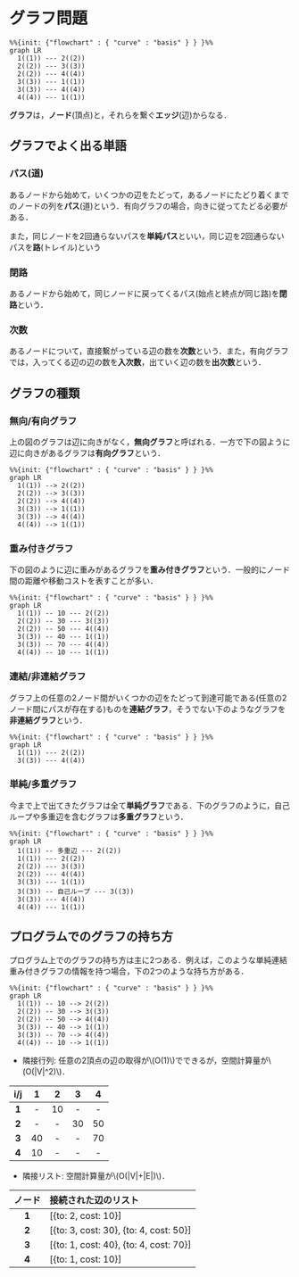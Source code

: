 # グラフ問題
```mermaid
%%{init: {"flowchart" : { "curve" : "basis" } } }%%
graph LR
  1((1)) --- 2((2))
  2((2)) --- 3((3))
  2((2)) --- 4((4))
  3((3)) --- 1((1))
  3((3)) --- 4((4))
  4((4)) --- 1((1))
```

**グラフ**は，**ノード**(頂点)と，それらを繋ぐ**エッジ**(辺)からなる．

## グラフでよく出る単語
### パス(道)
あるノードから始めて，いくつかの辺をたどって，あるノードにたどり着くまでのノードの列を**パス**(道)という．有向グラフの場合，向きに従ってたどる必要がある．

また，同じノードを2回通らないパスを**単純パス**といい，同じ辺を2回通らないパスを**路**(トレイル)という

### 閉路
あるノードから始めて，同じノードに戻ってくるパス(始点と終点が同じ路)を**閉路**という．

### 次数
あるノードについて，直接繋がっている辺の数を**次数**という．また，有向グラフでは，入ってくる辺の辺の数を**入次数**，出ていく辺の数を**出次数**という．

## グラフの種類
### 無向/有向グラフ
上の図のグラフは辺に向きがなく，**無向グラフ**と呼ばれる．一方で下の図ように辺に向きがあるグラフは**有向グラフ**という．
```mermaid
%%{init: {"flowchart" : { "curve" : "basis" } } }%%
graph LR
  1((1)) --> 2((2))
  2((2)) --> 3((3))
  2((2)) --> 4((4))
  3((3)) --> 1((1))
  3((3)) --> 4((4))
  4((4)) --> 1((1))
```

### 重み付きグラフ
下の図のように辺に重みがあるグラフを**重み付きグラフ**という．一般的にノード間の距離や移動コストを表すことが多い．
```mermaid
%%{init: {"flowchart" : { "curve" : "basis" } } }%%
graph LR
  1((1)) -- 10 --- 2((2))
  2((2)) -- 30 --- 3((3))
  2((2)) -- 50 --- 4((4))
  3((3)) -- 40 --- 1((1))
  3((3)) -- 70 --- 4((4))
  4((4)) -- 10 --- 1((1))
```

### 連結/非連結グラフ
グラフ上の任意の2ノード間がいくつかの辺をたどって到達可能である(任意の2ノード間にパスが存在する)ものを**連結グラフ**，そうでない下のようなグラフを**非連結グラフ**という．
```mermaid
%%{init: {"flowchart" : { "curve" : "basis" } } }%%
graph LR
  1((1)) --- 2((2))
  3((3)) --- 4((4))
```

### 単純/多重グラフ
今まで上で出てきたグラフは全て**単純グラフ**である．下のグラフのように，自己ループや多重辺を含むグラフは**多重グラフ**という．
```mermaid
%%{init: {"flowchart" : { "curve" : "basis" } } }%%
graph LR
  1((1)) -- 多重辺 --- 2((2))
  1((1)) --- 2((2))
  2((2)) --- 3((3))
  2((2)) --- 4((4))
  3((3)) --- 1((1))
  3((3)) -- 自己ループ --- 3((3))
  3((3)) --- 4((4))
  4((4)) --- 1((1))
```

## プログラムでのグラフの持ち方
プログラム上でのグラフの持ち方は主に2つある．例えば，このような単純連結重み付きグラフの情報を持つ場合，下の2つのような持ち方がある．
```mermaid
%%{init: {"flowchart" : { "curve" : "basis" } } }%%
graph LR
  1((1)) -- 10 --> 2((2))
  2((2)) -- 30 --> 3((3))
  2((2)) -- 50 --> 4((4))
  3((3)) -- 40 --> 1((1))
  3((3)) -- 70 --> 4((4))
  4((4)) -- 10 --> 1((1))
```

- 隣接行列: 任意の2頂点の辺の取得が\\(O(1)\\)でできるが，空間計算量が\\(O(|V|^2)\\)．

|i/j|1|2|3|4|
|:-:|:-:|:-:|:-:|:-:|
|**1**|-|10|-|-|
|**2**|-|-|30|50|
|**3**|40|-|-|70|
|**4**|10|-|-|-|

- 隣接リスト: 空間計算量が\\(O(|V|+|E|)\\)．

|ノード|接続された辺のリスト|
|:-:|:-|
|**1**|[{to: 2, cost: 10}]|
|**2**|[{to: 3, cost: 30}, {to: 4, cost: 50}]|
|**3**|[{to: 1, cost: 40}, {to: 4, cost: 70}]|
|**4**|[{to: 1, cost: 10}]|